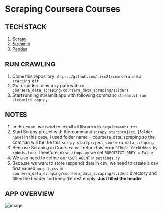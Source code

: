 # Scraping Coursera Courses

## TECH STACK

1. [Scrapy](https://docs.scrapy.org/en/latest/topics/exporters.html)
2. [Streamlit](https://docs.streamlit.io/)
3. [Pandas](https://pandas.pydata.org/docs/)

## RUN CRAWLING

1. Clone this repository ```https://github.com/lixx21/coursera-data-scarping.git```
2. Go to spiders directory path with ```cd coursera_data_scraping/coursera_data_scraping/spiders```
3. Start running streamlit app with following command ```streamlit run streamlit_app.py```

## NOTES

1. In this case, we need to install all libraries in ```requirements.txt```
2. Start Scrapy project with this command ```scrapy startproject {folder name}``` in this case, I used folder name = coursera_data_scraping so the comman will be like this ```scrapy startproject coursera_data_scraping``` 
3. Because Scraping in Coursera will return this error ```DEBUG: Forbidden by robots.txt:``` Therefore, in ```settings.py``` we set ```ROBOTSTXT_OBEY = False```
4. We also need to define our ```USER_AGENT``` in ```settings.py```
5. Because we want to store (append) data in csv, we need to create a csv first named ```output.csv``` in ```coursera_data_scraping/coursera_data_scraping/spiders``` directory and filled the header and keep the rest empty. **Just filled the header**

## APP OVERVIEW

![image](https://github.com/lixx21/coursera-data-scarping/assets/91602612/bf83e562-4193-460c-b821-6824825952ad)
